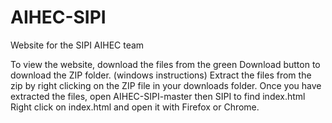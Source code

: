 # AIHEC-SIPI
Website for the SIPI AIHEC team

To view the website, download the files from the green Download button to download the ZIP folder. 
(windows instructions) 
Extract the files from the zip by right clicking on the ZIP file in your downloads folder. 
Once you have extracted the files, open AIHEC-SIPI-master then SIPI to find index.html 
Right click on index.html and open it with Firefox or Chrome. 
